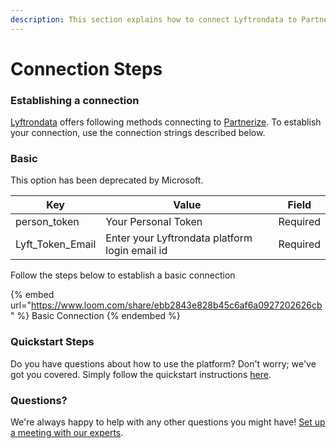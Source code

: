 ```yaml
---
description: This section explains how to connect Lyftrondata to Partnerize.
---
```


# Connection Steps

### Establishing a connection

[Lyftrondata](https://www.lyftrondata.com) offers following methods connecting to [Partnerize](https://www.lyftrondata.com/integration/marketing-analytics/partnerize/ ). To establish your connection, use the connection strings described below.

### Basic

This option has been deprecated by Microsoft.

| Key                | Value                                          | Field    |
| ------------------ | ---------------------------------------------- | -------- |
| person\_token      | Your Personal Token                            | Required |
| Lyft\_Token\_Email | Enter your Lyftrondata platform login email id | Required |

Follow the steps below to establish a basic connection

{% embed url="https://www.loom.com/share/ebb2843e828b45c6af6a0927202626cb" %}
Basic Connection
{% endembed %}

### Quickstart Steps

Do you have questions about how to use the platform? Don't worry; we've got you covered. Simply follow the quickstart instructions [here](README.md).

### Questions? <a href="#questions" id="questions"></a>

We're always happy to help with any other questions you might have! [Set up a meeting with our experts](https://www.lyftrondata.com/book-a-meeting/).
